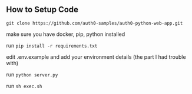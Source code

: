 ## How to Setup Code
`git clone https://github.com/auth0-samples/auth0-python-web-app.git`

make sure you have docker, pip, python installed

run `pip install -r requirements.txt`

edit .env.example and add your environment details (the part I had trouble with)

run `python server.py`

run `sh exec.sh`
